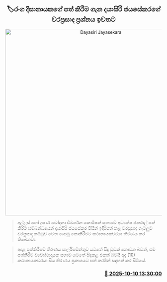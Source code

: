 <p align='center'><b><h2 align='center' title='Dayasiri Jayasekara's privilege issue regarding Ranga Dissanayake's appointment dismissed'>🏷රංග දිසානායකගේ පත් කිරීම ගැන දයාසිරි ජයසේකරගේ වරප්‍රසාද ප්‍රශ්නය ඉවතට</h2></b></p>
<p align='center'><img src='https://helakuru.sgp1.cdn.digitaloceanspaces.com/esana/images/lib/dayasiri-archived.jpg' width='600' alt='Dayasiri Jayasekara's privilege issue regarding Ranga Dissanayake's appointment dismissed'></p>

> අල්ලස් හෝ දූෂණ චෝදනා විමර්ශන කොමිෂන් සභාවේ අධ්‍යක්ෂ ජනරාල් පත් කිරීම සම්බන්ධයෙන් දයාසිරි ජයසේකර විසින් ඉදිරිපත් කළ වරප්‍රසාද ගැටලුව වරප්‍රසාද කමිටුව වෙත යොමු නොකිරීමට කථානායකවරයා තීරණය කර තිබෙනවා.

> අදාළ පත්කිරීමේ තීරණය පාර්ලිමේන්තුව යටතේ සිදු වූවක් නොවන බවත්, එම පත්කිරීම ව්‍යවස්ථාදායක සභාව යටතේ සිදුකළ එකක් බවයි අද (10) කථානායකවරයා සිය තීරණය ප්‍රකාශයට පත් කරමින් සඳහන් කර සිටියේ.



<h3 align='right'><a href='https://www.helakuru.lk/esana/p/114375/'>📅 2025-10-10 13:30:00</a></h3>
